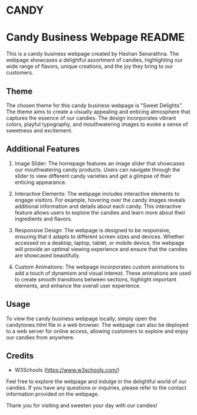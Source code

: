 # CANDY
# Candy Business Webpage README

This is a candy business webpage created by Hashan Senarathna. The webpage showcases a delightful assortment of candies, highlighting our wide range of flavors, unique creations, and the joy they bring to our customers.

## Theme

The chosen theme for this candy business webpage is "Sweet Delights". The theme aims to create a visually appealing and enticing atmosphere that captures the essence of our candies. The design incorporates vibrant colors, playful typography, and mouthwatering images to evoke a sense of sweetness and excitement.

## Additional Features

1. Image Slider: The homepage features an image slider that showcases our mouthwatering candy products. Users can navigate through the slider to view different candy varieties and get a glimpse of their enticing appearance.

2. Interactive Elements: The webpage includes interactive elements to engage visitors. For example, hovering over the candy images reveals additional information and details about each candy. This interactive feature allows users to explore the candies and learn more about their ingredients and flavors.

3. Responsive Design: The webpage is designed to be responsive, ensuring that it adapts to different screen sizes and devices. Whether accessed on a desktop, laptop, tablet, or mobile device, the webpage will provide an optimal viewing experience and ensure that the candies are showcased beautifully.

4. Custom Animations: The webpage incorporates custom animations to add a touch of dynamism and visual interest. These animations are used to create smooth transitions between sections, highlight important elements, and enhance the overall user experience.

## Usage

To view the candy business webpage locally, simply open the candytones.html file in a web browser. The webpage can also be deployed to a web server for online access, allowing customers to explore and enjoy our candies from anywhere.

## Credits

- W3Schools (https://www.w3schools.com/)

Feel free to explore the webpage and indulge in the delightful world of our candies. If you have any questions or inquiries, please refer to the contact information provided on the webpage.

Thank you for visiting and sweeten your day with our candies!
